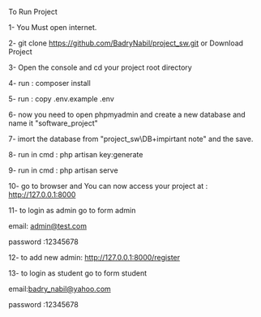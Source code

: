 To Run Project

1- You Must open internet.

2- git clone https://github.com/BadryNabil/project_sw.git or Download Project

3- Open the console and cd your project root directory

4- run : composer install

5- run : copy .env.example .env

6- now you need to open phpmyadmin and create a new database and name it "software_project"

7- imort the database from "project_sw\DB+impirtant note" and the save.

8- run in cmd : php artisan key:generate

9- run in cmd : php artisan serve

10- go to browser and You can now access your project at :  http://127.0.0.1:8000 

11- to login as admin go to form admin

email: admin@test.com

password :12345678

12- to add new admin: http://127.0.0.1:8000/register

13- to login as student go to form student

email:badry_nabil@yahoo.com

password :12345678	